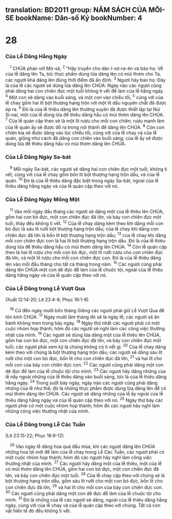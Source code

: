 translation: BD2011
group: NĂM SÁCH CỦA MÔI-SE
bookName: Dân-số Ký 
bookNumber: 4
-------

<div class="title"><h1>28</h1><h3>Của Lễ Dâng Hằng Ngày</h3></div>
<span class="verse dan_28_1"> <sup>1</sup> CHÚA phán với Mô-sê, </span>
<span class="verse dan_28_2"><sup>2</sup> “Hãy truyền cho dân I-sơ-ra-ên và bảo họ: Về của lễ dâng lên Ta, tức thực phẩm dùng lửa dâng lên có mùi thơm cho Ta, các ngươi khá dâng lên đúng thời điểm đã ấn định. </span>
<span class="verse dan_28_3"><sup>3</sup> Ngươi hãy bảo họ: Ðây là của lễ các ngươi sẽ dùng lửa dâng lên CHÚA: Ngày nào các ngươi cũng phải dâng hai con chiên đực một tuổi không tì vết để làm của lễ hằng ngày. </span>
<span class="verse dan_28_4"><sup>4</sup> Một con sẽ dâng vào buổi sáng, và một con vào chiều tối, </span>
<span class="verse dan_28_5"><sup>5</sup> cùng với của lễ chay gồm hai lít bột thượng hạng trộn với một lít dầu nguyên chất đã được ép ra. </span>
<span class="verse dan_28_6"><sup>6</sup> Ðó là của lễ thiêu dâng lên thường xuyên đã được thiết lập tại Núi Si-nai, một của lễ dùng lửa để thiêu dâng hầu có mùi thơm dâng lên CHÚA. </span>
<span class="verse dan_28_7"><sup>7</sup> Của lễ quán cặp theo sẽ là một lít rượu cho mỗi con chiên; rượu mạnh làm của lễ quán ấy sẽ được đổ ra trong nơi thánh để dâng lên CHÚA. </span>
<span class="verse dan_28_8"><sup>8</sup> Còn con chiên kia sẽ được dâng vào lúc chiều tối, cùng với của lễ chay và của lễ quán, giống như cách đã dâng con chiên vào buổi sáng; của lễ ấy sẽ được dùng lửa để thiêu dâng hầu có mùi thơm dâng lên CHÚA.<br/></span>
<div class="title"><h3>Của Lễ Dâng Ngày Sa-bát</h3></div>
<span class="verse dan_28_9"> <sup>9</sup> Mỗi ngày Sa-bát, các ngươi sẽ dâng hai con chiên đực một tuổi, không tì vết, cùng với của lễ chay gồm bốn lít bột thượng hạng trộn dầu, và của lễ quán. </span>
<span class="verse dan_28_10"><sup>10</sup> Ðó là của lễ thiêu dâng đặc biệt trong ngày Sa-bát, ngoài của lễ thiêu dâng hằng ngày và của lễ quán cặp theo với nó.<br/></span>
<div class="title"><h3>Của Lễ Dâng Ngày Mồng Một</h3></div>
<span class="verse dan_28_11"> <sup>11</sup> Vào mỗi ngày đầu tháng các ngươi sẽ dâng một của lễ thiêu lên CHÚA, gồm hai con bò đực, một con chiên đực đã lớn, và bảy con chiên đực một tuổi, thảy đều không tì vết. </span>
<span class="verse dan_28_12"><sup>12</sup> Của lễ chay dâng kèm theo khi dâng mỗi con bò đực là sáu lít rưỡi bột thượng hạng trộn dầu; của lễ chay khi dâng con chiên đực đã lớn là bốn lít bột thượng hạng trộn dầu; </span>
<span class="verse dan_28_13"><sup>13</sup> của lễ chay khi dâng mỗi con chiên đực con là hai lít bột thượng hạng trộn dầu. Ðó là của lễ thiêu dùng lửa để thiêu dâng hầu có mùi thơm dâng lên CHÚA. </span>
<span class="verse dan_28_14"><sup>14</sup> Còn lễ quán cặp theo là hai lít rượu cho mỗi con bò đực, một lít rưỡi rượu cho con chiên đực đã lớn, và một lít rượu cho mỗi con chiên đực con. Ðó là của lễ thiêu dâng lên vào mỗi đầu tháng cho tất cả tháng trong năm. </span>
<span class="verse dan_28_15"><sup>15</sup> Các ngươi cũng phải dâng lên CHÚA một con dê đực để làm của lễ chuộc tội, ngoài của lễ thiêu dâng hằng ngày và của lễ quán cặp theo với nó.<br/></span>
<div class="title"><h3>Của Lễ Dâng trong Lễ Vượt Qua</h3><p>(Xuất 12:14-20; Lê 23:4-8; Phục 16:1-8)</p></div>
<span class="verse dan_28_16"> <sup>16</sup> Cứ đến ngày mười bốn tháng Giêng các ngươi phải giữ Lễ Vượt Qua để tôn kính CHÚA. </span>
<span class="verse dan_28_17"><sup>17</sup> Ngày mười lăm tháng đó sẽ là ngày lễ; các ngươi sẽ ăn bánh không men trong bảy ngày. </span>
<span class="verse dan_28_18"><sup>18</sup> Ngày thứ nhất các ngươi phải có một cuộc nhóm họp thánh; hôm đó các ngươi sẽ nghỉ làm các công việc thường nhật của mình. </span>
<span class="verse dan_28_19"><sup>19</sup> Các ngươi sẽ dùng lửa dâng một của lễ thiêu lên CHÚA, gồm hai con bò đực, một con chiên đực đã lớn, và bảy con chiên đực một tuổi; các ngươi phải xem kỹ là chúng không có tì vết gì. </span>
<span class="verse dan_28_20"><sup>20</sup> Của lễ chay dâng kèm theo với chúng là bột thượng hạng trộn dầu; các ngươi sẽ dâng sáu lít rưỡi cho một con bò đực, bốn lít cho con chiên đực đã lớn, </span>
<span class="verse dan_28_21"><sup>21</sup> và hai lít cho mỗi con của bảy con chiên đực con. </span>
<span class="verse dan_28_22"><sup>22</sup> Các ngươi cũng phải dâng một con dê đực để làm của lễ chuộc tội cho mình. </span>
<span class="verse dan_28_23"><sup>23</sup> Các ngươi hãy dâng những của lễ nầy ngoài những của lễ thiêu dâng vào buổi sáng, tức là của lễ thiêu dâng hằng ngày. </span>
<span class="verse dan_28_24"><sup>24</sup> Trong suốt bảy ngày, ngày nào các ngươi cũng phải dâng những của lễ như thế; đó là những thực phẩm được dùng lửa dâng lên để có mùi thơm dâng lên CHÚA. Các ngươi sẽ dâng những của lễ ấy ngoài của lễ thiêu dâng hằng ngày và của lễ quán cặp theo với nó. </span>
<span class="verse dan_28_25"><sup>25</sup> Ngày thứ bảy các ngươi phải có một cuộc nhóm họp thánh; hôm đó các ngươi hãy nghỉ làm những công việc thường nhật của mình.<br/></span>
<div class="title"><h3>Của Lễ Dâng trong Lễ Các Tuần</h3><p>(Lê 23:15-22; Phục 16:9-12)</p></div>
<span class="verse dan_28_26"> <sup>26</sup> Vào ngày lễ dâng hoa quả đầu mùa, khi các ngươi dâng lên CHÚA những hoa lợi mới để làm của lễ chay trong Lễ Các Tuần, các ngươi phải có một cuộc nhóm họp thánh; hôm đó các ngươi hãy nghỉ làm công việc thường nhật của mình. </span>
<span class="verse dan_28_27"><sup>27</sup> Các ngươi hãy dâng một của lễ thiêu, một của lễ có mùi thơm dâng lên CHÚA, gồm hai con bò đực, một con chiên đực đã lớn, và bảy con chiên đực một tuổi. </span>
<span class="verse dan_28_28"><sup>28</sup> Của lễ chay cặp theo với chúng sẽ là bột thượng hạng trộn dầu, gồm sáu lít rưỡi cho một con bò đực, bốn lít cho con chiên đực đã lớn, </span>
<span class="verse dan_28_29"><sup>29</sup> và hai lít cho mỗi con của bảy con chiên đực con. </span>
<span class="verse dan_28_30"><sup>30</sup> Các ngươi cũng phải dâng một con dê đực để làm của lễ chuộc tội cho mình. </span>
<span class="verse dan_28_31"><sup>31</sup> Ðó là những của lễ các ngươi sẽ dâng, ngoài của lễ thiêu dâng hằng ngày, cùng với của lễ chay và của lễ quán cặp theo với chúng. Tất cả con vật hiến tế đó đều không tì vết.<br/></span>
